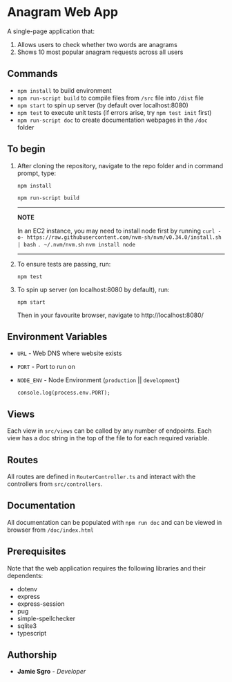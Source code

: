 # Anagram Web App

A single-page application that: 

1. Allows users to check whether two words are anagrams
2. Shows 10 most popular anagram requests across all users

## Commands

- `npm install` to build environment
- `npm run-script build` to compile files from `/src` file into `/dist` file
- `npm start` to spin up server (by default over localhost:8080)
- `npm test` to execute unit tests (if errors arise, try `npm test init` first)
- `npm run-script doc` to create documentation webpages in the `/doc` folder

## To begin

1. After cloning the repository, navigate to the repo folder and in command prompt, type:

   `npm install`

   `npm run-script build`

   ---

   **NOTE**

   In an EC2 instance, you may need to install node first by running
   `curl -o- https://raw.githubusercontent.com/nvm-sh/nvm/v0.34.0/install.sh | bash`
   `. ~/.nvm/nvm.sh`
   `nvm install node`

   ---

   

2. To ensure tests are passing, run:

   `npm test`

3. To spin up server (on localhost:8080 by default), run:

   `npm start`

   Then in your favourite browser, navigate to http://localhost:8080/

## Environment Variables

- `URL` - Web DNS where website exists

- `PORT` - Port to run on

- `NODE_ENV` - Node Environment (`production` || `development`)

  `console.log(process.env.PORT);`

## Views

Each view in `src/views` can be called by any number of endpoints. Each view has a doc string in the top of the file to for each required variable.

## Routes

All routes are defined in `RouterController.ts` and interact with the controllers from `src/controllers`.

## Documentation

All documentation can be populated with `npm run doc` and can be viewed in browser from `/doc/index.html`

## Prerequisites

Note that the web application requires the following libraries and their dependents:

- dotenv
- express
- express-session
- pug
- simple-spellchecker
- sqlite3
- typescript

## Authorship

- **Jamie Sgro** - *Developer*